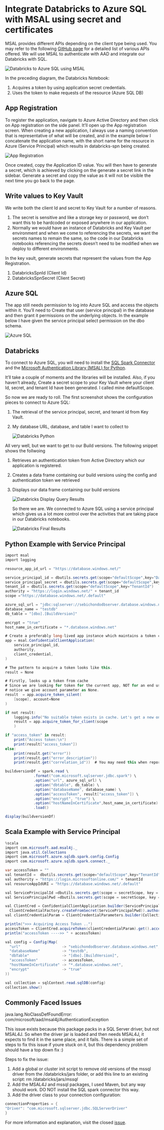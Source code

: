 # Integrate Databricks to Azure SQL with MSAL using secret and certificates

MSAL provides different APIs depending on the client type being used. You may refer to the following [GitHub page](https://github.com/AzureAD/microsoft-authentication-library-for-python/wiki/Microsoft-Authentication-Client-Libraries/) for a detailed list of various APIs offered. We will use MSAL to authenticate with AAD and integrate our Databricks with SQL.

![Databricks to Azure SQL using MSAL](images/1_YundNu4G3oPsuhd7xWAj-A.png)

In the preceding diagram, the Databricks Notebook:

1. Acquires a token by using application secret credentials.
2. Uses the token to make requests of the resource (Azure SQL DB)

## App Registration

To register the application, navigate to Azure Active Directory and then click on App registration on the side panel. It’ll open up the App registration screen. When creating a new application, I always use a naming convention that is representative of what will be created, and in the example below I concatenate the application name, with the short name for the resource in Azure (Service Principal) which results in databricks-spn being created.

![App Registration](images/registerapp.png)

Once created, copy the Application ID value. You will then have to generate a secret, which is achieved by clicking on the generate a secret link in the sidebar. Generate a secret and copy the value as it will not be visible the next time you go back to the page.

## Write values to Key Vault

We write both the client Id and secret to Key Vault for a number of reasons.

1. The secret is sensitive and like a storage key or password, we don’t want this to be hardcoded or exposed anywhere in our application.
2. Normally we would have an instance of Databricks and Key Vault per environment and when we come to referencing the secrets, we want the secrets names to remain the same, so the code in our Databricks notebooks referencing the secrets doesn’t need to be modified when we deploy to different environments.

In the key vault, generate secrets that represent the values from the App Registration.

1. DatabricksSpnId (Client Id)
2. DatabricksSpnSecret (Client Secret)

## Azure SQL

The app still needs permission to log into Azure SQL and access the objects within it. You’ll need to Create that user (service principal) in the database and then grant it permissions on the underlying objects. In the example below I have given the service principal select permission on the dbo schema.

![Azure SQL](images/azuresql.png)

## Databricks

To connect to Azure SQL, you will need to install the [SQL Spark Connector](https://github.com/microsoft/sql-spark-connector) and the [Microsoft Authentication Library (MSAL) for Python](https://github.com/AzureAD/microsoft-authentication-library-for-python).

It’ll take a couple of moments and the libraries will be installed. Also, if you haven’t already, Create a secret scope to your Key Vault where your client Id, secret, and tenant Id have been generated. I called mine defaultScope.

So now we are ready to roll. The first screenshot shows the configuration pieces to connect to Azure SQL:

1. The retrieval of the service principal, secret, and tenant id from Key Vault.
2. My database URL, database, and table I want to collect to

   ![Databricks Python](images/databricks_python.png)

All very well, but we want to get to our Build versions. The following snippet shows the follwoing

1. Retrieves an authentication token from Active Directory which our application is registered.
2. Creates a data frame containing our build versions using the config and authentication token we retrieved
3. Displays our data frame containing our build versions

   ![Databricks Display Query Results](images/databricks_query_the_db.png)

   So there we are. We connected to Azure SQL using a service principal which gives us a lot more control over the activities that are taking place in our Databricks notebooks.

   ![Databricks Final Results](images/databricks_access_token.png)

## Python Example with Service Principal

```csharp
import msal
import logging

resource_app_id_url = "https://database.windows.net/"

service_principal_id = dbutils.secrets.get(scope="defaultScope",key="DatabricksSpnId")
service_principal_secret = dbutils.secrets.get(scope="defaultScope",key="DatabricksSpnSecret")
tenant_id = dbutils.secrets.get(scope="defaultScope",key="TenantId")
authority = "https://login.windows.net/" + tenant_id
scope ="https://database.windows.net/.default"

azure_sql_url = "jdbc:sqlserver://sebichondodbserver.database.windows.net"
database_name = "testdb"
db_table = "[dbo].[BuildVersion]"

encrypt = "true"
host_name_in_certificate = "*.database.windows.net"

# Create a preferably long-lived app instance which maintains a token cache.
app = msal.ConfidentialClientApplication(
    service_principal_id,
    authority,
    client_credential,
)

# The pattern to acquire a token looks like this.
result = None

# Firstly, looks up a token from cache
# Since we are looking for token for the current app, NOT for an end user,
# notice we give account parameter as None.
result  = app.acquire_token_silent(
    [scope], account=None
)

if not result:
    logging.info("No suitable token exists in cache. Let's get a new one from AAD.")
    result = app.acquire_token_for_client(scope
    )

if "access_token" in result:
    print("Access token:\n")
    print(result["access_token"])
else:
    print(result.get("error"))
    print(result.get("error_description"))
    print(result.get("correlation_id"))  # You may need this when reporting a bug

buildversionDf = spark.read \
             .format("com.microsoft.sqlserver.jdbc.spark") \
             .option("url", azure_sql_url) \
             .option("dbtable", db_table) \
             .option("databaseName", database_name) \
             .option("accessToken", result["access_token"]) \
             .option("encrypt", "true") \
             .option("hostNameInCertificate",host_name_in_certificate) \
             .load()

display(buildversionDf)
```

## Scala Example with Service Principal

```csharp
%scala
import com.microsoft.aad.msal4j._
import java.util.Collections
import com.microsoft.azure.sqldb.spark.config.Config
import com.microsoft.azure.sqldb.spark.connect._

var accessToken = ""
val tenantId =  dbutils.secrets.get(scope="defaultScope",key="TenantId")
val authority = "https://login.microsoftonline.com/" + tenantId
val resourceAppIdURI = "https://database.windows.net/.default"

val ServicePrincipalId =dbutils.secrets.get(scope = secretScope, key = DatabricksSpnId)
val ServicePrincipalPwd =dbutils.secrets.get(scope = secretScope, key = DatabricksSpnSecret)

val ClientCred = ConfidentialClientApplication.builder(ServicePrincipalId,
  ClientCredentialFactory.createFromSecret(ServicePrincipalPwd)).authority(authority).build()
val clientCredentialParam = ClientCredentialParameters.builder(Collections.singleton(resourceAppIdURI)).build()

println(">>> Acquiring Access Token ..")
accessToken = ClientCred.acquireToken(clientCredentialParam).get().accessToken()
println("accessToken ---->> " + accessToken)

val config = Config(Map(
  "url"                   -> "sebichondodbserver.database.windows.net",
  "databaseName"          -> "testdb",
  "dbTable"               -> "[dbo].[BuildVersion]",
  "accessToken"           -> accessToken,
  "hostNameInCertificate" -> "*.database.windows.net",
  "encrypt"               -> "true"
))

val collection = sqlContext.read.sqlDB(config)
collection.show()

```

## Commonly Faced Issues

java.lang.NoClassDefFoundError: com/microsoft/aad/msal4j/AuthenticationException

This issue exists because this package packs in a SQL Server driver, but not MSAL4J. So when the driver jar is loaded and then needs MSAL4J, it expects to find it in the same place, and it fails. There is a simple set of steps to fix this issue if youre stuck on it, but this dependency problem should have a top down fix :)

Steps to fix the issue:

1. Add a global or cluster init script to remove old versions of the mssql driver from the /databricks/jars folder, or add this line to an existing script: rm /databricks/jars/_mssql_
2. Add the MSAL4J and mssql packages, I used Maven, but any way should work. DO NOT install the SQL spark connector this way.
3. Add the driver class to your connection configuration:

```csharp
connectionProperties = {
"Driver": "com.microsoft.sqlserver.jdbc.SQLServerDriver"
}
```

For more information and explanation, visit the closed [issue](https://github.com/microsoft/sql-spark-connector/issues/26).
